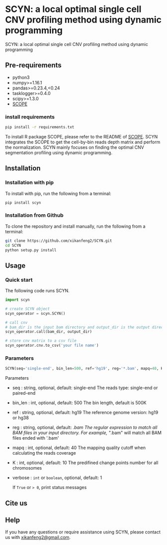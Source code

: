 # SCYN: a local optimal single cell CNV profiling method using dynamic programming

SCYN: a local optimal single cell CNV profiling method using dynamic programming

## Pre-requirements
* python3
* numpy>=1.16.1
* pandas>=0.23.4,<0.24
* tasklogger>=0.4.0
* scipy>=1.3.0
* [SCOPE](https://github.com/rujinwang/SCOPE)


### install requirements
```Bash
pip install -r requirements.txt
```
To install R package SCOPE, please refer to the README of [SCOPE](https://github.com/rujinwang/SCOPE). SCYN integrates the SCOPE to get the cell-by-bin reads depth matrix and perform the normalization. SCYN mainly focuses on finding the optimal CNV segmentation profiling using dynamic programming.

## Installation

### Installation with pip
To install with pip, run the following from a terminal:
```Bash
pip install scyn
```

### Installation from Github
To clone the repository and install manually, run the following from a terminal:
```Bash
git clone https://github.com/xikanfeng2/SCYN.git
cd SCYN
python setup.py install
```

## Usage

### Quick start
The following code runs SCYN.

```Python
import scyn

# create SCYN object
scyn_operator = scyn.SCYN()

# call cnv
# bam_dir is the input bam directory and output_dir is the output directory
scyn_operator.call(bam_dir, output_dir)

# store cnv matrix to a csv file
scyn_operator.cnv.to_csv('your file name')
```

### Parameters
```Python
SCYN(seq='single-end', bin_len=500, ref='hg19', reg='*.bam', mapq=40, K=10, verbose=1)
```
Parameters

* seq : string, optional, default: single-end
    The reads type: single-end or paired-end

* bin_len : int, optional, default: 500
    The bin length, default is 500K

* ref : string, optional, default: hg19
    The reference genome version: hg19 or hg38

* reg : string, optional, default: *.bam
    The regular expression to match all BAM files in your input directory.
    For example, "*.bam" will match all BAM files ended with '.bam'

* mapq : int, optional, default: 40
    The mapping quality cutoff when calculating the reads coverage

* K : int, optional, default: 10
    The predifined change points number for all chromosomes


* verbose : `int` or `boolean`, optional, default: 1

    If `True` or `> 0`, print status messages

## Cite us

## Help
If you have any questions or require assistance using SCYN, please contact us with xikanfeng2@gmail.com.